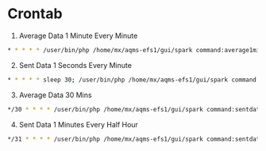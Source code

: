 # Crontab

1. Average Data 1 Minute Every Minute
```bash
* * * * * /user/bin/php /home/mx/aqms-efs1/gui/spark command:average1min >/dev/null 2>&1
```
2. Sent Data 1 Seconds Every Minute
```bash
* * * * * sleep 30; /user/bin/php /home/mx/aqms-efs1/gui/spark command:sentdata1sec >/dev/null 2>&1
```
3. Average Data 30 Mins
```bash
*/30 * * * * /user/bin/php /home/mx/aqms-efs1/gui/spark command:sentdata1min >/dev/null 2>&1
```
4. Sent Data 1 Minutes Every Half Hour
```bash
*/31 * * * * /user/bin/php /home/mx/aqms-efs1/gui/spark command:sentdata1min >/dev/null 2>&1
```